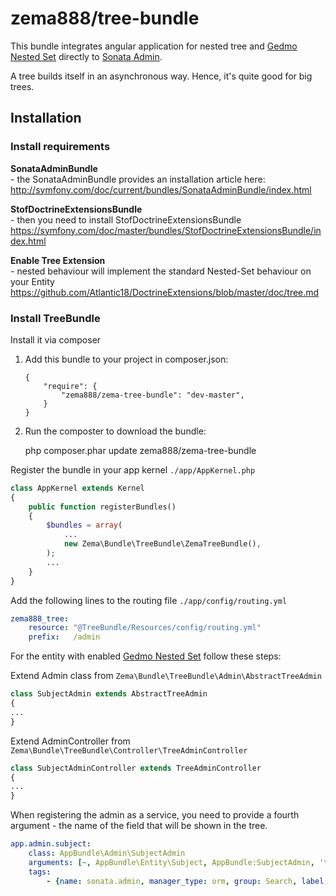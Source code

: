 # zema888/tree-bundle
This bundle integrates angular application for nested tree and [Gedmo Nested Set](https://github.com/stof/StofDoctrineExtensionsBundle) directly to [Sonata Admin](https://sonata-project.org/).

A tree builds itself in an asynchronous way. Hence, it's quite good for big trees.

## Installation

### Install requirements

**SonataAdminBundle**  
\- the SonataAdminBundle provides an installation article here:  
http://symfony.com/doc/current/bundles/SonataAdminBundle/index.html

**StofDoctrineExtensionsBundle**  
\- then you need to install StofDoctrineExtensionsBundle  
https://symfony.com/doc/master/bundles/StofDoctrineExtensionsBundle/index.html

**Enable Tree Extension**  
\- nested behaviour will implement the standard Nested-Set behaviour on your Entity  
https://github.com/Atlantic18/DoctrineExtensions/blob/master/doc/tree.md

### Install TreeBundle

Install it via composer 
1. Add this bundle to your project in composer.json:

	```
    {
        "require": {
            "zema888/zema-tree-bundle": "dev-master",
        }
    }
    ```
    
2. Run the composter to download the bundle:

    php composer.phar update zema888/zema-tree-bundle

Register the bundle in your app kernel `./app/AppKernel.php`
```php
class AppKernel extends Kernel
{
    public function registerBundles()
    {
        $bundles = array(
            ...
            new Zema\Bundle\TreeBundle\ZemaTreeBundle(),
        );
        ...
    }
}
```

Add the following lines to the routing file `./app/config/routing.yml`
```yml
zema888_tree:
    resource: "@TreeBundle/Resources/config/routing.yml"
    prefix:   /admin
```


For the entity with enabled [Gedmo Nested Set](https://github.com/Atlantic18/DoctrineExtensions/blob/master/doc/tree.md) follow these steps:

Extend Admin class from `Zema\Bundle\TreeBundle\Admin\AbstractTreeAdmin`
```php
class SubjectAdmin extends AbstractTreeAdmin
{
...
}
```

Extend AdminController from `Zema\Bundle\TreeBundle\Controller\TreeAdminController`
```php
class SubjectAdminController extends TreeAdminController
{
...
}
```

When registering the admin as a service, you need to provide a fourth argument - the name of the field that will be shown in the tree. 
```yml
app.admin.subject:
    class: AppBundle\Admin\SubjectAdmin
    arguments: [~, AppBundle\Entity\Subject, AppBundle:SubjectAdmin, 'title']
    tags:
        - {name: sonata.admin, manager_type: orm, group: Search, label: Subject}
```



